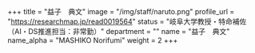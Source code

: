 +++
title = "益子　典文"
image = "/img/staff/naruto.png"
profile_url = "https://researchmap.jp/read0019564"
status = "岐阜大学教授・特命補佐（AI・DS推進担当：非常勤）"
department = ""
name = "益子　典文"
name_alpha = "MASHIKO Norifumi"
weight = 2
+++